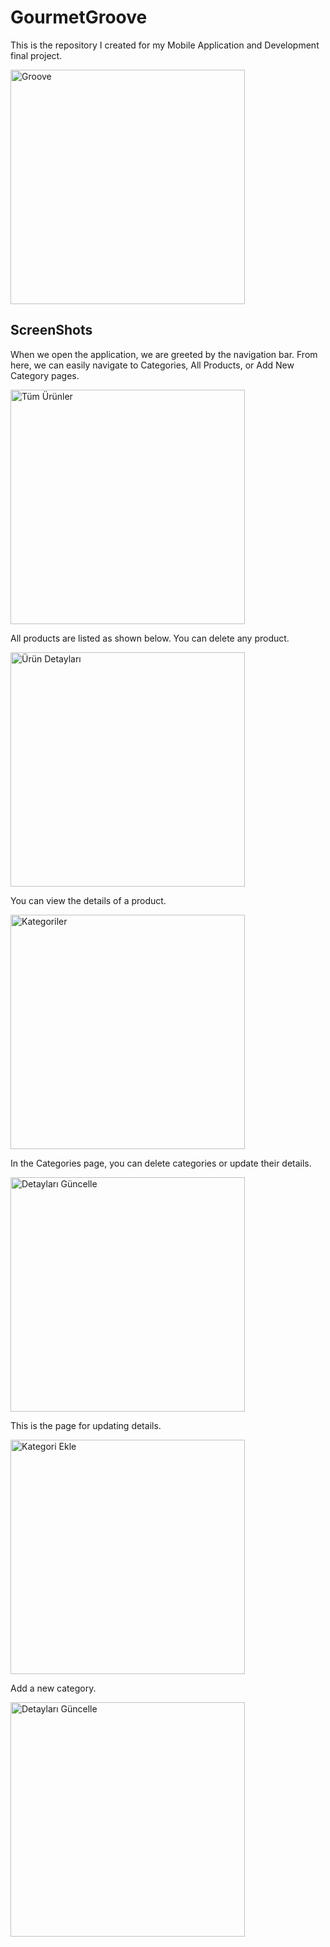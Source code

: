 # GourmetGroove

This is the repository I created for my Mobile Application and Development final project.


<img src="https://github.com/nihanbayrak/GourmetGroove/assets/32307171/7596feaa-4adf-4039-b017-ef272646d80b.png" width="375" alt="Groove">

## ScreenShots

When we open the application, we are greeted by the navigation bar. From here, we can easily navigate to Categories, All Products, or Add New Category pages.

<img src="https://github.com/nihanbayrak/GourmetGroove/assets/32307171/becf1066-db11-44b4-94bb-86e7e173d271.png" width="375" alt="Tüm Ürünler">

All products are listed as shown below. You can delete any product.

<img src="https://github.com/nihanbayrak/GourmetGroove/assets/32307171/b5d4f5c5-079c-4b60-82ae-b27838e19bce.png" width="375" alt="Ürün Detayları">

You can view the details of a product.

<img src="https://github.com/nihanbayrak/GourmetGroove/assets/32307171/746e850b-2cae-4265-bcfc-27a1b74180d1.png" width="375" alt="Kategoriler">

In the Categories page, you can delete categories or update their details.

<img src="https://github.com/nihanbayrak/GourmetGroove/assets/32307171/9a9cb04e-38ed-40c9-b625-a847e62740d8.png" width="375" alt="Detayları Güncelle">

This is the page for updating details.

<img src="https://github.com/nihanbayrak/GourmetGroove/assets/32307171/e680e17f-9c93-41f2-b07f-481ad68c30e0.png" width="375" alt="Kategori Ekle">

Add a new category.

<img src="https://github.com/nihanbayrak/GourmetGroove/assets/32307171/3b95ab20-971c-48ec-9639-1232a862c614.png" width="375" alt="Detayları Güncelle">
